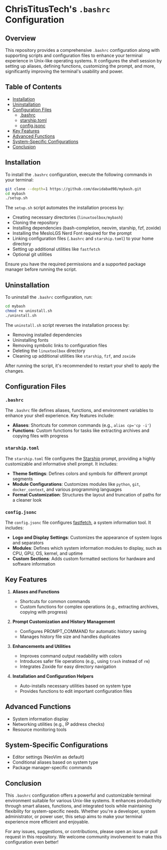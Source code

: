 # ChrisTitusTech's `.bashrc` Configuration

## Overview

This repository provides a comprehensive `.bashrc` configuration along with supporting scripts and configuration files to enhance your terminal experience in Unix-like operating systems. It configures the shell session by setting up aliases, defining functions, customizing the prompt, and more, significantly improving the terminal's usability and power.

## Table of Contents

- [Installation](#installation)
- [Uninstallation](#uninstallation)
- [Configuration Files](#configuration-files)
  - [.bashrc](#bashrc)
  - [starship.toml](#starshiptoml)
  - [config.jsonc](#configjsonc)
- [Key Features](#key-features)
- [Advanced Functions](#advanced-functions)
- [System-Specific Configurations](#system-specific-configurations)
- [Conclusion](#conclusion)

## Installation

To install the `.bashrc` configuration, execute the following commands in your terminal:

```sh
git clone --depth=1 https://github.com/davidabad98/mybash.git
cd mybash
./setup.sh
```

The `setup.sh` script automates the installation process by:

- Creating necessary directories (`linuxtoolbox/mybash`)
- Cloning the repository
- Installing dependencies (bash-completion, neovim, starship, fzf, zoxide)
- Installing the MesloLGS Nerd Font required for the prompt
- Linking configuration files (`.bashrc` and `starship.toml`) to your home directory
- Setting up additional utilities like `fastfetch`
- Optional git utilities

Ensure you have the required permissions and a supported package manager before running the script.

## Uninstallation

To uninstall the `.bashrc` configuration, run:

```sh
cd mybash
chmod +x uninstall.sh
./uninstall.sh
```

The `uninstall.sh` script reverses the installation process by:

- Removing installed dependencies
- Uninstalling fonts
- Removing symbolic links to configuration files
- Deleting the `linuxtoolbox` directory
- Cleaning up additional utilities like `starship`, `fzf`, and `zoxide`

After running the script, it's recommended to restart your shell to apply the changes.

## Configuration Files

### `.bashrc`

The `.bashrc` file defines aliases, functions, and environment variables to enhance your shell experience. Key features include:

- **Aliases**: Shortcuts for common commands (e.g., `alias cp='cp -i'`)
- **Functions**: Custom functions for tasks like extracting archives and copying files with progress

### `starship.toml`

The `starship.toml` file configures the [Starship](https://starship.rs/) prompt, providing a highly customizable and informative shell prompt. It includes:

- **Theme Settings**: Defines colors and symbols for different prompt segments
- **Module Configurations**: Customizes modules like `python`, `git`, `docker_context`, and various programming languages
- **Format Customization**: Structures the layout and truncation of paths for a cleaner look

### `config.jsonc`

The `config.jsonc` file configures [fastfetch](https://github.com/AlexRogalskiy/fastfetch), a system information tool. It includes:

- **Logo and Display Settings**: Customizes the appearance of system logos and separators
- **Modules**: Defines which system information modules to display, such as CPU, GPU, OS, kernel, and uptime
- **Custom Sections**: Adds custom formatted sections for hardware and software information

## Key Features

1. **Aliases and Functions**
   - Shortcuts for common commands
   - Custom functions for complex operations (e.g., extracting archives, copying with progress)

2. **Prompt Customization and History Management**
   - Configures PROMPT_COMMAND for automatic history saving
   - Manages history file size and handles duplicates

3. **Enhancements and Utilities**
   - Improves command output readability with colors
   - Introduces safer file operations (e.g., using `trash` instead of `rm`)
   - Integrates Zoxide for easy directory navigation

4. **Installation and Configuration Helpers**
   - Auto-installs necessary utilities based on system type
   - Provides functions to edit important configuration files

## Advanced Functions

- System information display
- Networking utilities (e.g., IP address checks)
- Resource monitoring tools

## System-Specific Configurations

- Editor settings (NeoVim as default)
- Conditional aliases based on system type
- Package manager-specific commands

## Conclusion

This `.bashrc` configuration offers a powerful and customizable terminal environment suitable for various Unix-like systems. It enhances productivity through smart aliases, functions, and integrated tools while maintaining flexibility for system-specific needs. Whether you're a developer, system administrator, or power user, this setup aims to make your terminal experience more efficient and enjoyable.

For any issues, suggestions, or contributions, please open an issue or pull request in this repository. We welcome community involvement to make this configuration even better!
